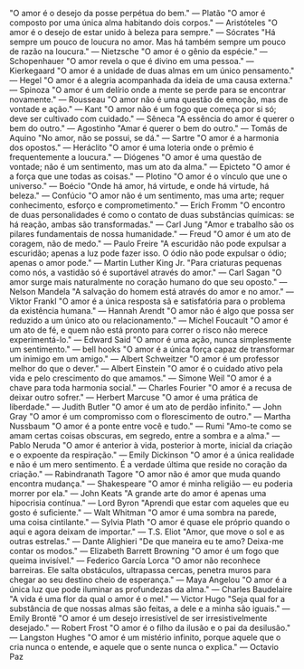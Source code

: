 "O amor é o desejo da posse perpétua do bem." — Platão
"O amor é composto por uma única alma habitando dois corpos." — Aristóteles
"O amor é o desejo de estar unido à beleza para sempre." — Sócrates
"Há sempre um pouco de loucura no amor. Mas há também sempre um pouco de razão na loucura." — Nietzsche
"O amor é o gênio da espécie." — Schopenhauer
"O amor revela o que é divino em uma pessoa." — Kierkegaard
"O amor é a unidade de duas almas em um único pensamento." — Hegel
"O amor é a alegria acompanhada da ideia de uma causa externa." — Spinoza
"O amor é um delírio onde a mente se perde para se encontrar novamente." — Rousseau
"O amor não é uma questão de emoção, mas de vontade e ação." — Kant
"O amor não é um fogo que começa por si só; deve ser cultivado com cuidado." — Sêneca
"A essência do amor é querer o bem do outro." — Agostinho
"Amar é querer o bem do outro." — Tomás de Aquino
"No amor, não se possui, se dá." — Sartre
"O amor é a harmonia dos opostos." — Heráclito
"O amor é uma loteria onde o prêmio é frequentemente a loucura." — Diógenes
"O amor é uma questão de vontade; não é um sentimento, mas um ato da alma." — Epicteto
"O amor é a força que une todas as coisas." — Plotino
"O amor é o vínculo que une o universo." — Boécio
"Onde há amor, há virtude, e onde há virtude, há beleza." — Confúcio
"O amor não é um sentimento, mas uma arte; requer conhecimento, esforço e comprometimento." — Erich Fromm
"O encontro de duas personalidades é como o contato de duas substâncias químicas: se há reação, ambas são transformadas." — Carl Jung
"Amor e trabalho são os pilares fundamentais de nossa humanidade." — Freud
"O amor é um ato de coragem, não de medo." — Paulo Freire
"A escuridão não pode expulsar a escuridão; apenas a luz pode fazer isso. O ódio não pode expulsar o ódio; apenas o amor pode." — Martin Luther King Jr.
"Para criaturas pequenas como nós, a vastidão só é suportável através do amor." — Carl Sagan
"O amor surge mais naturalmente no coração humano do que seu oposto." — Nelson Mandela
"A salvação do homem está através do amor e no amor." — Viktor Frankl
"O amor é a única resposta sã e satisfatória para o problema da existência humana." — Hannah Arendt
"O amor não é algo que possa ser reduzido a um único ato ou relacionamento." — Michel Foucault
"O amor é um ato de fé, e quem não está pronto para correr o risco não merece experimentá-lo." — Edward Said
"O amor é uma ação, nunca simplesmente um sentimento." — bell hooks
"O amor é a única força capaz de transformar um inimigo em um amigo." — Albert Schweitzer
"O amor é um professor melhor do que o dever." — Albert Einstein
"O amor é o cuidado ativo pela vida e pelo crescimento do que amamos." — Simone Weil
"O amor é a chave para toda harmonia social." — Charles Fourier
"O amor é a recusa de deixar outro sofrer." — Herbert Marcuse
"O amor é uma prática de liberdade." — Judith Butler
"O amor é um ato de perdão infinito." — John Gray
"O amor é um compromisso com o florescimento de outro." — Martha Nussbaum
"O amor é a ponte entre você e tudo." — Rumi
"Amo-te como se amam certas coisas obscuras, em segredo, entre a sombra e a alma." — Pablo Neruda
"O amor é anterior à vida, posterior à morte, inicial da criação e o expoente da respiração." — Emily Dickinson
"O amor é a única realidade e não é um mero sentimento. É a verdade última que reside no coração da criação." — Rabindranath Tagore
"O amor não é amor que muda quando encontra mudança." — Shakespeare
"O amor é minha religião — eu poderia morrer por ela." — John Keats
"A grande arte do amor é apenas uma hipocrisia contínua." — Lord Byron
"Aprendi que estar com aqueles que eu gosto é suficiente." — Walt Whitman
"O amor é uma sombra na parede, uma coisa cintilante." — Sylvia Plath
"O amor é quase ele próprio quando o aqui e agora deixam de importar." — T.S. Eliot
"Amor, que move o sol e as outras estrelas." — Dante Alighieri
"De que maneira eu te amo? Deixa-me contar os modos." — Elizabeth Barrett Browning
"O amor é um fogo que queima invisível." — Federico García Lorca
"O amor não reconhece barreiras. Ele salta obstáculos, ultrapassa cercas, penetra muros para chegar ao seu destino cheio de esperança." — Maya Angelou
"O amor é a única luz que pode iluminar as profundezas da alma." — Charles Baudelaire
"A vida é uma flor da qual o amor é o mel." — Victor Hugo
"Seja qual for a substância de que nossas almas são feitas, a dele e a minha são iguais." — Emily Brontë
"O amor é um desejo irresistível de ser irresistivelmente desejado." — Robert Frost
"O amor é o filho da ilusão e o pai da desilusão." — Langston Hughes
"O amor é um mistério infinito, porque aquele que o cria nunca o entende, e aquele que o sente nunca o explica." — Octavio Paz